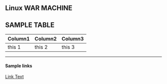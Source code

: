 ## Linux WAR MACHINE


## SAMPLE TABLE 
| Column1 | Column2 | Column3 |
| ------- | -------- | -------|
| this 1 | this 2    | this 3 |
-------------------------------


#### Sample links

[Link Text](##SAMPLE-TABLE)